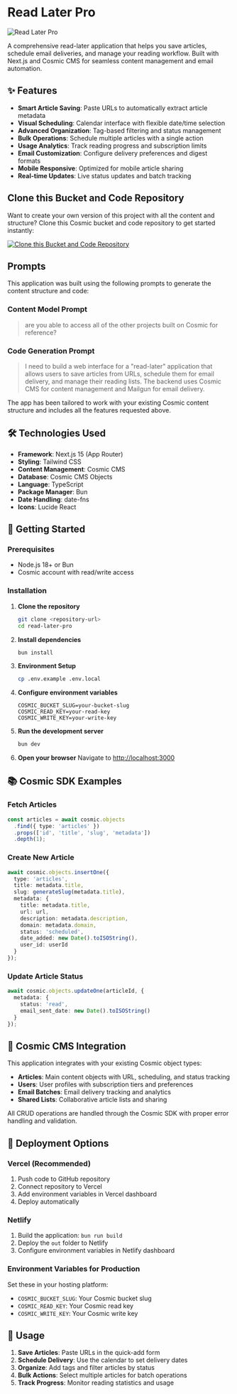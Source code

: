 # Read Later Pro

![Read Later Pro](https://images.unsplash.com/photo-1456324504439-367cee3b3c32?w=1200&h=300&fit=crop&auto=format)

A comprehensive read-later application that helps you save articles, schedule email deliveries, and manage your reading workflow. Built with Next.js and Cosmic CMS for seamless content management and email automation.

## ✨ Features

- **Smart Article Saving**: Paste URLs to automatically extract article metadata
- **Visual Scheduling**: Calendar interface with flexible date/time selection
- **Advanced Organization**: Tag-based filtering and status management
- **Bulk Operations**: Schedule multiple articles with a single action
- **Usage Analytics**: Track reading progress and subscription limits
- **Email Customization**: Configure delivery preferences and digest formats
- **Mobile Responsive**: Optimized for mobile article sharing
- **Real-time Updates**: Live status updates and batch tracking

## Clone this Bucket and Code Repository

Want to create your own version of this project with all the content and structure? Clone this Cosmic bucket and code repository to get started instantly:

[![Clone this Bucket and Code Repository](https://img.shields.io/badge/Clone%20this%20Bucket-29abe2?style=for-the-badge&logo=cosmic&logoColor=white)](https://app.cosmic-staging.com/projects/new?clone_bucket=6894ef88d88e61992bc79bd8&clone_repository=6894f9c2d88e61992bc79bf1)

## Prompts

This application was built using the following prompts to generate the content structure and code:

### Content Model Prompt

> are you able to access all of the other projects built on Cosmic for reference?

### Code Generation Prompt

> I need to build a web interface for a "read-later" application that allows users to save articles from URLs, schedule them for email delivery, and manage their reading lists. The backend uses Cosmic CMS for content management and Mailgun for email delivery.

The app has been tailored to work with your existing Cosmic content structure and includes all the features requested above.

## 🛠 Technologies Used

- **Framework**: Next.js 15 (App Router)
- **Styling**: Tailwind CSS
- **Content Management**: Cosmic CMS
- **Database**: Cosmic CMS Objects
- **Language**: TypeScript
- **Package Manager**: Bun
- **Date Handling**: date-fns
- **Icons**: Lucide React

## 🚀 Getting Started

### Prerequisites

- Node.js 18+ or Bun
- Cosmic account with read/write access

### Installation

1. **Clone the repository**
   ```bash
   git clone <repository-url>
   cd read-later-pro
   ```

2. **Install dependencies**
   ```bash
   bun install
   ```

3. **Environment Setup**
   ```bash
   cp .env.example .env.local
   ```

4. **Configure environment variables**
   ```env
   COSMIC_BUCKET_SLUG=your-bucket-slug
   COSMIC_READ_KEY=your-read-key
   COSMIC_WRITE_KEY=your-write-key
   ```

5. **Run the development server**
   ```bash
   bun dev
   ```

6. **Open your browser**
   Navigate to [http://localhost:3000](http://localhost:3000)

## 📚 Cosmic SDK Examples

### Fetch Articles
```typescript
const articles = await cosmic.objects
  .find({ type: 'articles' })
  .props(['id', 'title', 'slug', 'metadata'])
  .depth(1);
```

### Create New Article
```typescript
await cosmic.objects.insertOne({
  type: 'articles',
  title: metadata.title,
  slug: generateSlug(metadata.title),
  metadata: {
    title: metadata.title,
    url: url,
    description: metadata.description,
    domain: metadata.domain,
    status: 'scheduled',
    date_added: new Date().toISOString(),
    user_id: userId
  }
});
```

### Update Article Status
```typescript
await cosmic.objects.updateOne(articleId, {
  metadata: {
    status: 'read',
    email_sent_date: new Date().toISOString()
  }
});
```

## 🎯 Cosmic CMS Integration

This application integrates with your existing Cosmic object types:

- **Articles**: Main content objects with URL, scheduling, and status tracking
- **Users**: User profiles with subscription tiers and preferences
- **Email Batches**: Email delivery tracking and analytics
- **Shared Lists**: Collaborative article lists and sharing

All CRUD operations are handled through the Cosmic SDK with proper error handling and validation.

## 🚀 Deployment Options

### Vercel (Recommended)
1. Push code to GitHub repository
2. Connect repository to Vercel
3. Add environment variables in Vercel dashboard
4. Deploy automatically

### Netlify
1. Build the application: `bun run build`
2. Deploy the `out` folder to Netlify
3. Configure environment variables in Netlify dashboard

### Environment Variables for Production
Set these in your hosting platform:
- `COSMIC_BUCKET_SLUG`: Your Cosmic bucket slug
- `COSMIC_READ_KEY`: Your Cosmic read key
- `COSMIC_WRITE_KEY`: Your Cosmic write key

## 📱 Usage

1. **Save Articles**: Paste URLs in the quick-add form
2. **Schedule Delivery**: Use the calendar to set delivery dates
3. **Organize**: Add tags and filter articles by status
4. **Bulk Actions**: Select multiple articles for batch operations
5. **Track Progress**: Monitor reading statistics and usage

<!-- README_END -->